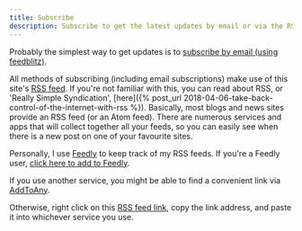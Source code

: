 ```yaml
---
title: Subscribe
description: Subscribe to get the latest updates by email or via the RSS feed.
---
```

Probably the simplest way to get updates is to <a href="https://app.feedblitz.com/f/f.fbz?track={{ site.url | append: '/feed/' | cgi_escape }}" target="_blank">subscribe by email (using feedblitz)</a>.

All methods of subscribing (including email subscriptions) make use of this site's [RSS feed](/feed/). If you're not familiar with this, you can read about RSS, or 'Really Simple Syndication', [here]({% post_url 2018-04-06-take-back-control-of-the-internet-with-rss %}). Basically, most blogs and news sites provide an RSS feed (or an Atom feed). There are numerous services and apps that will collect together all your feeds, so you can easily see when there is a new post on one of your favourite sites.

Personally, I use [Feedly](https://feedly.com/) to keep track of my RSS feeds. If you're a Feedly user, <a href="https://feedly.com/i/subscription/feed/{{ site.url | append: '/feed/' | cgi_escape }}" target="_blank">click here to add to Feedly</a>.

If you use another service, you might be able to find a convenient link via <a class="a2a_dd" href="http://www.addtoany.com/subscribe?linkurl={{ site.url | append: '/feed/' | cgi_escape }}&amp;linkname={{ site.name | cgi_escape }}">AddToAny</a>.

Otherwise, right click on this [RSS feed link](/feed/), copy the link address, and paste it into whichever service you use.

<!-- AddToAny BEGIN -->
<script type="text/javascript">
  var a2a_config = a2a_config || {};
  a2a_config.linkname = "{{ site.name }}";
  a2a_config.linkurl = "{{ site.url }}/feed/";
</script>
<script type="text/javascript" src="//static.addtoany.com/menu/feed.js"></script>
<!-- AddToAny END -->
